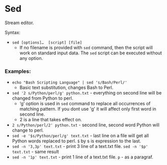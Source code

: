 # Sed 
Stream editor.

Syntax:
* `sed [options]…  [script] [file]`
	* If no filename is provided with `sed` command, then the script will work on standard input data. The `sed` script can be executed without any option.

### Examples:

* `echo "Bash Scripting Language" | sed 's/Bash/Perl/'` 
	* Basic text substitution, changes Bash to Perl.
* `sed '2 s/Python/perl/g' python.txt` - everything on second line will be changed from Python to perl.
	* ‘g’ option is used in `sed` command to replace all occurrences of matching pattern. If you dont use 'g' it will affect only first word in second line.
	* 2 is a line that takes effect on.
* `2 s/Python/perl/2' python.txt` - second line, second word Python will change to perl.
* `sed -e '$s/Python/perl/g' text.txt` - last line on a file will get all Python words replaced to perl. `$` by s is expression to the last.
* `sed -n '3,3p' text.txt` - print 3 line of a text.txt file. `sed -n '$p' text.txt` - same result 
* `sed -n '1p' text.txt` - print 1 line of a text.txt file.  `p` - as a paragraf.
